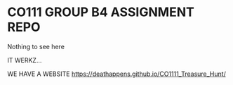# CO111 GROUP B4 ASSIGNMENT REPO

Nothing to see here

IT WERKZ...

WE HAVE A WEBSITE https://deathappens.github.io/CO1111_Treasure_Hunt/



